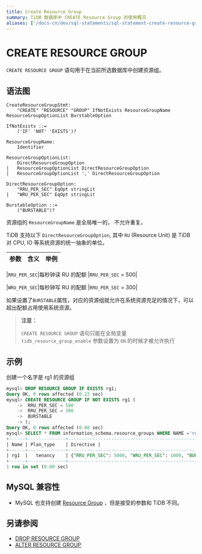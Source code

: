 ```yaml
---
title: Create Resource Group
summary: TiDB 数据库中 CREATE Resource Group 的使用概况
aliases: ['/docs-cn/dev/sql-statements/sql-statement-create-resource-group/','/docs-cn/dev/reference/sql/statements/create-resource-group/']
---
```


# CREATE RESOURCE GROUP

`CREATE RESOURCE GROUP` 语句用于在当前所选数据库中创建资源组。

## 语法图

```ebnf+diagram
CreateResourceGroupStmt:
	"CREATE" "RESOURCE" "GROUP" IfNotExists ResourceGroupName ResourceGroupOptionList BurstableOption

IfNotExists ::=
    ('IF' 'NOT' 'EXISTS')?

ResourceGroupName:
	Identifier
	
ResourceGroupOptionList:
	DirectResourceGroupOption
|	ResourceGroupOptionList DirectResourceGroupOption
|	ResourceGroupOptionList ',' DirectResourceGroupOption

DirectResourceGroupOption:
	"RRU_PER_SEC" EqOpt stringLit
|	"WRU_PER_SEC" EqOpt stringLit

BurstableOption ::=
    ("BURSTABLE")?

```

资源组的 `ResourceGroupName` 是全局唯一的， 不允许重复。

TiDB 支持以下 `DirectResourceGroupOption`, 其中 `RU` (Resource Unit) 是 TiDB 对 CPU, IO 等系统资源的统一抽象的单位。

| 参数           |含义                                  |举例                      |
|----------------|--------------------------------------|----------------------------|

|`RRU_PER_SEC`|每秒钟读 RU 的配额                        |`RRU_PER_SEC` = 500|

|`WRU_PER_SEC`|每秒钟写 RU 的配额                        |`RRU_PER_SEC` = 300|

如果设置了`BURSTABLE`属性，对应的资源组就允许在系统资源充足的情况下，可以超出配额占用使用系统资源。

> **注意：**
>
> `CREATE RESOURCE GROUP` 语句只能在全局变量 `tidb_resource_group_enable` 参数设置为 `ON` 的时候才被允许执行

## 示例

创建一个名字是 rg1 的资源组

```sql
mysql> DROP RESOURCE GROUP IF EXISTS rg1;
Query OK, 0 rows affected (0.22 sec)
mysql> CREATE RESOURCE GROUP IF NOT EXISTS rg1 (
    ->  RRU_PER_SEC = 500
    ->  RRU_PER_SEC = 300
    ->  BURSTABLE
    -> );
Query OK, 0 rows affected (0.08 sec)
mysql> SELECT * FROM information_schema.resource_groups WHERE NAME ='rg1';
+------+--------------+---------------------------------------------------------------+
| Name | Plan_type    | Directive | 
+------+--------------+---------------------------------------------------------------+
| rg1  |   tenancy    | {"RRU_PER_SEC": 5000, "WRU_PER_SEC": 1000, "BURSTABLE": true} |
+------+--------------+---------------------------------------------------------------+
1 row in set (0.00 sec)
```

## MySQL 兼容性

* MySQL 也支持创建 [Resource Group](https://dev.mysql.com/doc/refman/8.0/en/create-resource-group.html) ，但是接受的参数和 TiDB 不同。

## 另请参阅

* [DROP RESOURCE GROUP](/sql-statements/sql-statement-drop-resource-group.md)
* [ALTER RESOURCE GROUP](/sql-statements/sql-statement-alter-resource-group.md)

